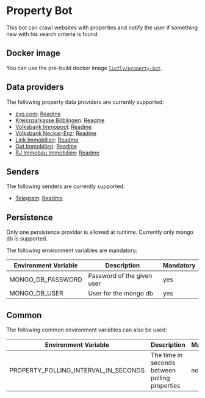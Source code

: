 # Property Bot

This bot can crawl websites with properties and notify the user if something new with his search criteria is found.

## Docker image

You can use the pre-build docker image [`liofly/property-bot`](https://hub.docker.com/r/liofly/property-bot).

## Data providers

The following property data providers are currently supported:

- [zvg.com](https://zvg.com): [Readme](src/PropertyBot.ZVG/README.md)
- [Kreissparkasse Böblingen](https://www.kskbb.de/de/home/privatkunden/immobilien/immobilienportal.html): [Readme](src/PropertyBot.Provider.KSK/README.md)
- [Volksbank Immopool](https://www.volksbank-stuttgart.de/immobilien/immobilienangebote/regionale-immobilienangebote.html): [Readme](src/PropertyBot.Provider.VolksbankImmopool/README.md)
- [Volksbank Neckar-Enz](https://www.vorne.de/immobilien/immobilien-finden.html): [Readme](src/PropertyBot.Provider.VolksbankEnz/README.md)
- [Link Immobilien](https://www.link-immobilien.info/Angebote.htm): [Readme](src/PropertyBot.Provider.LinkImmo/README.md)
- [Gut Immobilien](https://www.gutimmo.de/Angebote.htm): [Readme](src/PropertyBot.Provider.GutImmo/README.md)
- [RJ Immobau Immobilien](http://www.rjimmobau.de/Angebote.htm): [Readme](src/PropertyBot.Provider.RjImmobau/README.md)

## Senders

The following senders are currently supported:

- [Telegram](https://telegram.org): [Readme](src/PropertyBot.Sender.Telegram/README.md)

## Persistence

Only one persistence provider is allowed at runtime. Currently only mongo db is supported.

The following environment variables are mandatory:

| Environment Variable | Description                | Mandatory |
|----------------------|----------------------------|-----------|
| MONGO_DB_PASSWORD    | Password of the given user | yes		|
| MONGO_DB_USER        | User for the mongo db      | yes		| 

## Common

The following common environment variables can also be used:

| Environment Variable                 | Description                                    | Mandatory | Default |
|--------------------------------------|------------------------------------------------|-----------|---------|
| PROPERTY_POLLING_INTERVAL_IN_SECONDS | The time in seconds between polling properties | no        | 600     |